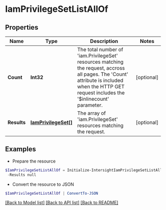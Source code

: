 # IamPrivilegeSetListAllOf
## Properties

Name | Type | Description | Notes
------------ | ------------- | ------------- | -------------
**Count** | **Int32** | The total number of &#39;iam.PrivilegeSet&#39; resources matching the request, accross all pages. The &#39;Count&#39; attribute is included when the HTTP GET request includes the &#39;$inlinecount&#39; parameter. | [optional] 
**Results** | [**IamPrivilegeSet[]**](IamPrivilegeSet.md) | The array of &#39;iam.PrivilegeSet&#39; resources matching the request. | [optional] 

## Examples

- Prepare the resource
```powershell
$IamPrivilegeSetListAllOf = Initialize-IntersightIamPrivilegeSetListAllOf  -Count null `
 -Results null
```

- Convert the resource to JSON
```powershell
$IamPrivilegeSetListAllOf | ConvertTo-JSON
```

[[Back to Model list]](../README.md#documentation-for-models) [[Back to API list]](../README.md#documentation-for-api-endpoints) [[Back to README]](../README.md)

